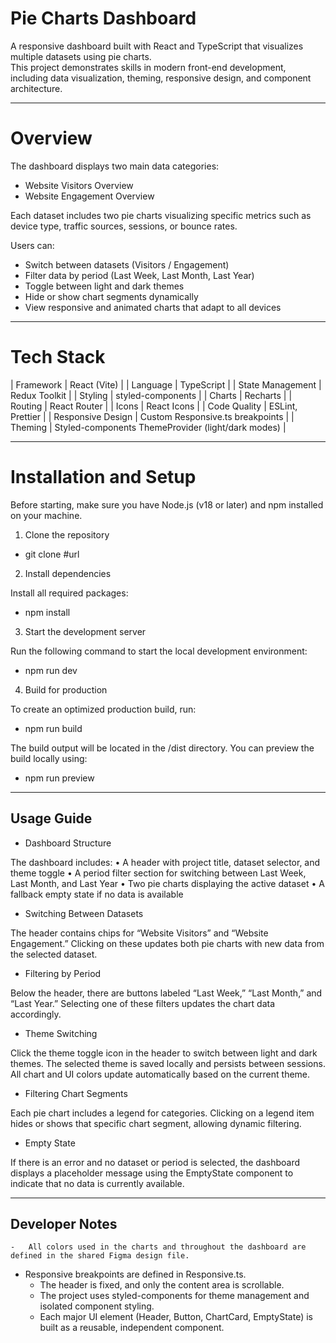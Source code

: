 # Pie Charts Dashboard

A responsive dashboard built with React and TypeScript that visualizes multiple datasets using pie charts.  
This project demonstrates skills in modern front-end development, including data visualization, theming, responsive design, and component architecture.

---

# Overview

The dashboard displays two main data categories:

- Website Visitors Overview
- Website Engagement Overview

Each dataset includes two pie charts visualizing specific metrics such as device type, traffic sources, sessions, or bounce rates.

Users can:

- Switch between datasets (Visitors / Engagement)
- Filter data by period (Last Week, Last Month, Last Year)
- Toggle between light and dark themes
- Hide or show chart segments dynamically
- View responsive and animated charts that adapt to all devices

---

# Tech Stack

| Framework | React (Vite) |
| Language | TypeScript |
| State Management | Redux Toolkit |
| Styling | styled-components |
| Charts | Recharts |
| Routing | React Router |
| Icons | React Icons |
| Code Quality | ESLint, Prettier |
| Responsive Design | Custom Responsive.ts breakpoints |
| Theming | Styled-components ThemeProvider (light/dark modes) |

---

# Installation and Setup

Before starting, make sure you have Node.js (v18 or later) and npm installed on your machine.

1. Clone the repository

- git clone #url

2. Install dependencies

Install all required packages:

- npm install

3. Start the development server

Run the following command to start the local development environment:

- npm run dev

4. Build for production

To create an optimized production build, run:

- npm run build

The build output will be located in the /dist directory.
You can preview the build locally using:

- npm run preview

---

## Usage Guide

- Dashboard Structure

The dashboard includes:
	•	A header with project title, dataset selector, and theme toggle
	•	A period filter section for switching between Last Week, Last Month, and Last Year
	•	Two pie charts displaying the active dataset
	•	A fallback empty state if no data is available

- Switching Between Datasets

The header contains chips for “Website Visitors” and “Website Engagement.”
Clicking on these updates both pie charts with new data from the selected dataset.

- Filtering by Period

Below the header, there are buttons labeled “Last Week,” “Last Month,” and “Last Year.”
Selecting one of these filters updates the chart data accordingly.

- Theme Switching

Click the theme toggle icon in the header to switch between light and dark themes.
The selected theme is saved locally and persists between sessions.
All chart and UI colors update automatically based on the current theme.

- Filtering Chart Segments

Each pie chart includes a legend for categories.
Clicking on a legend item hides or shows that specific chart segment, allowing dynamic filtering.

- Empty State

If there is an error and no dataset or period is selected, the dashboard displays a placeholder message using the EmptyState component to indicate that no data is currently available.

---

## Developer Notes

	-	All colors used in the charts and throughout the dashboard are defined in the shared Figma design file.
  -	Responsive breakpoints are defined in Responsive.ts.
	-	The header is fixed, and only the content area is scrollable.
	-	The project uses styled-components for theme management and isolated component styling.
	- Each major UI element (Header, Button, ChartCard, EmptyState) is built as a reusable, independent component.
